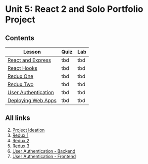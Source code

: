 # Unit 5: React 2 and Solo Portfolio Project

## Contents

| Lesson | Quiz | Lab |
| --- | --- | --- |
| [React and Express](./react_express/README.md) | tbd | tbd |
| [React Hooks]() | tbd | tbd |
| [Redux One]() | tbd | tbd |
| [Redux Two]() | tbd | tbd |
| [User Authentication]() | tbd | tbd |
| [Deploying Web Apps](./deployment/README.md) | tbd | tbd |

## All links

2.  [Project Ideation](./project_ideation/README.md)
3.  [Redux 1](./redux_1/README.md)
4.  [Redux 2](./redux_2/README.md)
5.  [Redux 3](,/redux_3/README.md)
6.  [User Authentication - Backend](./user_authentication_backend/README.md)
7.  [User Authentication - Frontend](./user_authentication_frontend/README.md)
